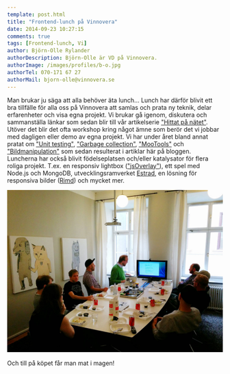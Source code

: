 ```yaml
---
template: post.html
title: "Frontend-lunch på Vinnovera"
date: 2014-09-23 10:27:15 
comments: true
tags: [Frontend-lunch, Vi]
author: Björn-Olle Rylander
authorDescription: Björn-Olle är VD på Vinnovera.
authorImage: /images/profiles/b-o.jpg
authorTel: 070-171 67 27
authorMail: bjorn-olle@vinnovera.se
---
```

Man brukar ju säga att alla behöver äta lunch... Lunch har därför blivit ett bra tillfälle för alla oss på Vinnovera att samlas och prata ny teknik, delar erfarenheter och visa egna projekt.<!--more--> Vi brukar gå igenom, diskutera och sammanställa länkar som sedan blir till vår artikelserie ["Hittat på nätet"][0]. Utöver det blir det ofta workshop kring något ämne som berör det vi jobbar med dagligen eller demo av egna projekt. Vi har under året bland annat pratat om ["Unit testing"][1], ["Garbage collection"][2], ["MooTools"][3] och ["Bildmanipulation"][4] som sedan resulterat i artiklar här på bloggen. Luncherna har också blivit födelseplatsen och/eller katalysator för flera roliga projekt. T.ex. en responsiv lightbox (["jsOverlay"][5]), ett spel med Node.js och MongoDB, utvecklingsramverket [Estrad][6], en lösning för responsiva bilder ([Rimd][7]) och mycket mer.

![Lunch][00]

Och till på köpet får man mat i magen!

[0]: /blogg/tagg/hittat/
[1]: /blogg/2013/12/12/unit-testing/
[2]: /blogg/2014/02/19/garbage-collection/
[3]: /blogg/2014/01/07/jquery-vs-mootools/
[4]: /blogg/2013/12/13/bildmanipulering-i-javascript/
[5]: https://github.com/Vinnovera/jsOverlay
[6]: https://github.com/Vinnovera/estrad
[7]: https://github.com/Vinnovera/rimd

[00]: /images/content/posts/frontend-lunch-pa-vinnovera/lunch.jpg